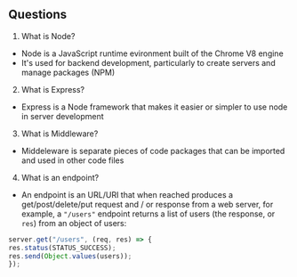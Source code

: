 ## Questions
1. What is Node?

  * Node is a JavaScript runtime evironment built of the Chrome V8 engine
  * It's used for backend development, particularly to create servers and manage packages (NPM)

2. What is Express?

  * Express is a Node framework that makes it easier or simpler to use node in server development

3. What is Middleware?

  * Middeleware is separate pieces of code packages that can be imported and used in other code files

4. What is an endpoint?

  * An endpoint is an URL/URI that when reached produces a get/post/delete/put request and / or response from a web server, for example, a `"/users"` endpoint returns a list of users (the response, or `res`) from an object of users:
  ```javascript
  server.get("/users", (req, res) => {
  res.status(STATUS_SUCCESS);
  res.send(Object.values(users));
  });
  ```